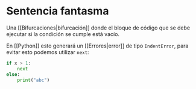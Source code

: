 # Sentencia fantasma

Una [[Bifurcaciones|bifurcación]] donde el bloque de código que se debe ejecutar si la condición se cumple está vacío.

En [[Python]] esto generará un [[Errores|error]] de tipo `IndentError`, para evitar esto podemos utilizar `next`:

```python
if x > 1:
    next
else:
    print("abc")
```
